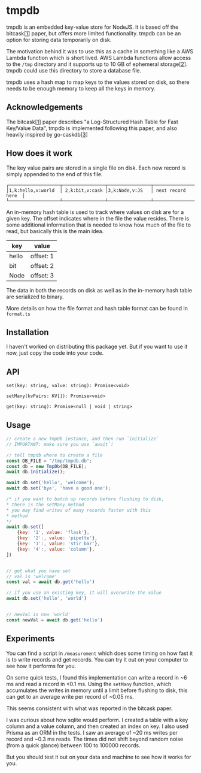 # tmpdb

tmpdb is an embedded key-value store for NodeJS. It is based off the bitcask[[1]]
paper, but offers more limited functionality.
tmpdb can be an option for storing data temporarily on disk.

The motivation behind it was to use this as a cache in something like a AWS Lambda
function which is short lived.
AWS Lambda functions allow access to the `/tmp` directory and it supports up to
10 GB of ephemeral storage[[2]]. tmpdb could use this directory to store a database
file.

tmpdb uses a hash map to map keys to the values stored on disk, so
there needs to be enough memory to keep all the keys in memory.

## Acknowledgements

The bitcask[[1]] paper describes "a Log-Structured Hash Table for Fast Key/Value Data",
tmpdb is implemented following this paper, and also heavily inspired by go-caskdb[[3]]

## How does it work

The key value pairs are stored in a single file on disk. Each new record is simply
appended to the end of this file.

```
┌───────────────────┬────────────────┬────────────────┬───────────────────┐
│1,k:hello,v:world  │ 2,k:bit,v:cask │3,k:Node,v:JS   │ next record here  │
└───────────────────┴────────────────┴────────────────┴───────────────────┘
```

An in-memory hash table is used to track where values on disk are for a given key.
The offset indicates where in the file the value resides. There is some additional information
that is needed to know how much of the file to read, but basically this is the main
idea.

| key   | value     |
| ----- | --------- |
| hello | offset: 1 |
| bit   | offset: 2 |
| Node  | offset: 3 |

The data in both the records on disk as well as in the in-memory hash table are
serialized to binary.

More details on how the file format and hash table format can be found in `format.ts`

## Installation

I haven't worked on distributing this package yet. But if you want to use it now,
just copy the code into your code.

## API

`set(key: string, value: string): Promise<void>`

`setMany(kvPairs: KV[]): Promise<void>`

`get(key: string): Promise<null | void | string>`

## Usage

```js
// create a new TmpDb instance, and then run `initialize`
// IMPORTANT: make sure you use `await`!

// tell tmpdb where to create a file
const DB_FILE = "/tmp/tmpdb.db";
const db = new TmpDb(DB_FILE);
await db.initialize();

await db.set('hello', 'welcome');
await db.set('bye', 'have a good one');

/* if you want to batch up records before flushing to disk,
* there is the setMany method
* you may find writes of many records faster with this
* method
*/
await db.set([
    {key: '1', value: 'flask'},
    {key: '2':, value: 'pipette'},
    {key: '3':, value: 'stir bar'},
    {key: '4':, value: 'column'},
])


// get what you have set
// val is 'welcome'
const val = await db.get('hello')

// if you use an existing key, it will overwrite the value
await db.set('hello', 'world')


// newVal is now 'world'
const newVal = await db.get('hello')

```

## Experiments

You can find a script in `/measurement` which does some timing on how fast
it is to write records and get records. You can try it out on your computer
to see how it performs for you.

On some quick tests, I found this implementation can write a record in ~6 ms and
read a record in <0.1 ms. Using the `setMany` function, which accumulates the writes in
memory until a limit before flushing to disk, this can get to an average write per record
of ~0.05 ms.

This seems consistent with what was reported in the bitcask paper.

I was curious about how sqlite would perform. I created a table with a key column and a value
column, and then created an index on key. I also used Prisma as an ORM in the tests.
I saw an average of ~20 ms writes per record and ~0.3 ms reads. The times did
not shift beyond random noise (from a quick glance) between 100 to 100000 records.

But you should test it out on your data and machine to see how it works for you.

[1]: https://riak.com/assets/bitcask-intro.pdf
[2]: https://aws.amazon.com/blogs/aws/aws-lambda-now-supports-up-to-10-gb-ephemeral-storage/
[3]: https://github.com/avinassh/go-caskdb/tree/master
